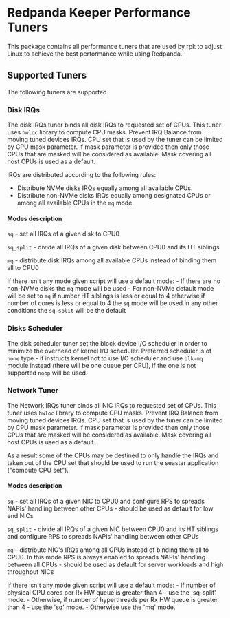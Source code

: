 # Redpanda Keeper Performance Tuners

This package contains all performance tuners that are used by rpk to adjust Linux to achieve the best performance while using Redpanda.

## Supported Tuners

The following tuners are supported

### Disk IRQs

The disk IRQs tuner binds all disk IRQs to requested set of CPUs. This tuner uses `hwloc` library to compute CPU masks. Prevent IRQ Balance from moving tuned devices IRQs. CPU set that is used by the tuner can be limited by CPU mask parameter. If mask parameter is provided then only those CPUs that are masked will be considered as available. Mask covering all host CPUs is used as a default.

IRQs are distributed according to the following rules:

- Distribute NVMe disks IRQs equally among all available CPUs.
- Distribute non-NVMe disks IRQs equally among designated CPUs or among all available CPUs in the `mq` mode.

#### Modes description

 `sq` - set all IRQs of a given disk to CPU0

 `sq_split` - divide all IRQs of a given disk between CPU0 and its HT siblings

 `mq` - distribute disk IRQs among all available CPUs instead of binding them all to CPU0

  If there isn't any mode given script will use a default mode:
     - If there are no non-NVMe disks the `mq` mode will be used
     - For non-NVMe default mode will be set to `mq` if number HT siblings is less or equal to 4 otherwise if number of cores is less or equal to 4 the `sq` mode will be used in any other conditions the `sq-split` will be the default

### Disks Scheduler

The disk scheduler tuner set the block device I/O scheduler in order to minimize the overhead of kernel I/O scheduler. Preferred scheduler is of `none` type - it instructs kernel not to use I/O scheduler and use `blk-mq` module instead (there will be one queue per CPU), if the one is not supported `noop` will be used.

### Network Tuner

The Network IRQs tuner binds all NIC IRQs to requested set of CPUs. This tuner uses `hwloc` library to compute CPU masks. Prevent IRQ Balance from moving tuned devices IRQs. CPU set that is used by the tuner can be limited by CPU mask parameter. If mask parameter is provided then only those CPUs that are masked will be considered as available. Mask covering all host CPUs is used as a default.

As a result some of the CPUs may be destined to only handle the IRQs and taken out of the CPU set that should be used to run the seastar application ("compute CPU set"). 

#### Modes description

 `sq` - set all IRQs of a given NIC to CPU0 and configure RPS
      to spreads NAPIs' handling between other CPUs - should be used as default for low end NICs

 `sq_split` - divide all IRQs of a given NIC between CPU0 and its HT siblings and configure RPS
      to spreads NAPIs' handling between other CPUs

 `mq` - distribute NIC's IRQs among all CPUs instead of binding
      them all to CPU0. In this mode RPS is always enabled to
      spreads NAPIs' handling between all CPUs - should be used as default for server workloads and high throughput NICs

 If there isn't any mode given script will use a default mode:
    - If number of physical CPU cores per Rx HW queue is greater than 4 - use the 'sq-split' mode.
    - Otherwise, if number of hyperthreads per Rx HW queue is greater than 4 - use the 'sq' mode.
    - Otherwise use the 'mq' mode.
